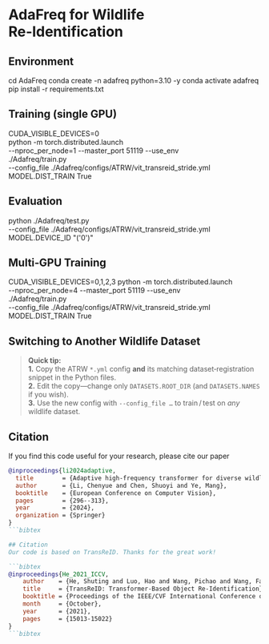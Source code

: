 # AdaFreq for Wildlife Re‑Identification  


## Environment
cd AdaFreq
conda create -n adafreq python=3.10 -y
conda activate adafreq
pip install -r requirements.txt

## Training (single GPU)
CUDA_VISIBLE_DEVICES=0 \
python -m torch.distributed.launch \
  --nproc_per_node=1 --master_port 51119 --use_env \
  ./Adafreq/train.py \
  --config_file ./Adafreq/configs/ATRW/vit_transreid_stride.yml \
  MODEL.DIST_TRAIN True

## Evaluation
python ./Adafreq/test.py \
  --config_file ./Adafreq/configs/ATRW/vit_transreid_stride.yml \
  MODEL.DEVICE_ID "('0')"

## Multi‑GPU Training
CUDA_VISIBLE_DEVICES=0,1,2,3 python -m torch.distributed.launch \
  --nproc_per_node=4 --master_port 51119 --use_env \
  ./Adafreq/train.py \
  --config_file ./Adafreq/configs/ATRW/vit_transreid_stride.yml \
  MODEL.DIST_TRAIN True

## Switching to Another Wildlife Dataset
> **Quick tip:**  
> **1.** Copy the ATRW `*.yml` config **and** its matching dataset‑registration snippet in the Python files.  
> **2.** Edit the copy—change only `DATASETS.ROOT_DIR` (and `DATASETS.NAMES` if you wish).  
> **3.** Use the new config with `--config_file …` to train / test on *any* wildlife dataset.

## Citation
If you find this code useful for your research, please cite our paper

```bibtex
@inproceedings{li2024adaptive,
  title        = {Adaptive high-frequency transformer for diverse wildlife re-identification},
  author       = {Li, Chenyue and Chen, Shuoyi and Ye, Mang},
  booktitle    = {European Conference on Computer Vision},
  pages        = {296--313},
  year         = {2024},
  organization = {Springer}
}
```bibtex

## Citation
Our code is based on TransReID. Thanks for the great work!

```bibtex
@inproceedings{He_2021_ICCV,
    author    = {He, Shuting and Luo, Hao and Wang, Pichao and Wang, Fan and Li, Hao and Jiang, Wei},
    title     = {TransReID: Transformer-Based Object Re-Identification},
    booktitle = {Proceedings of the IEEE/CVF International Conference on Computer Vision (ICCV)},
    month     = {October},
    year      = {2021},
    pages     = {15013-15022}
}
```bibtex

